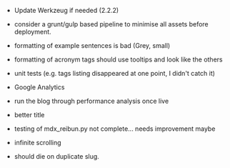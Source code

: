 - Update Werkzeug if needed (2.2.2)

- consider a grunt/gulp based pipeline to minimise all assets
  before deployment.

- formatting of example sentences is bad (Grey, small)
- formatting of acronym tags should use tooltips and look like the others

- unit tests (e.g. tags listing disappeared at one point,
  I didn't catch it)

- Google Analytics

- run the blog through performance analysis once live
- better title
- testing of mdx_reibun.py not complete... needs improvement maybe

- infinite scrolling
- should die on duplicate slug.
